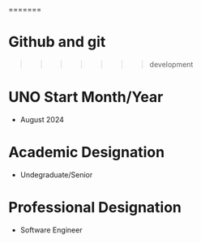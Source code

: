 =======
# Github and git
>>>>>>> development
# **UNO Start Month/Year**
- August 2024

# **Academic Designation**
- Undegraduate/Senior

# **Professional Designation**
- Software Engineer
